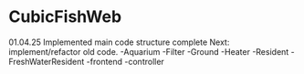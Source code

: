 # CubicFishWeb

01.04.25 Implemented main code structure complete
Next: implement/refactor old code.
-Aquarium
-Filter
-Ground
-Heater
-Resident
-FreshWaterResident
-frontend
-controller
